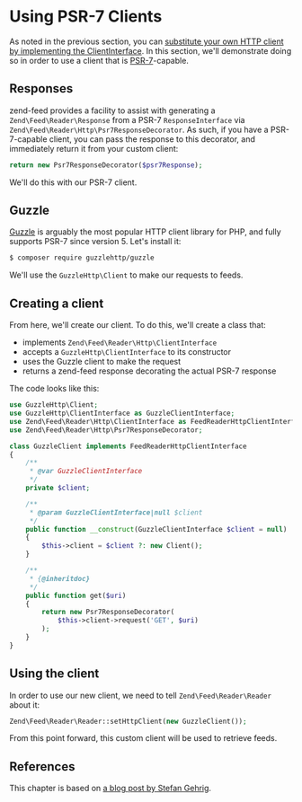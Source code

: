 # Using PSR-7 Clients

As noted in the previous section, you can [substitute your own HTTP client by implementing the ClientInterface](http-clients.md#clientinterface-and-headerawareclientinterface).
In this section, we'll demonstrate doing so in order to use a client that is
[PSR-7](http://www.php-fig.org/psr/psr-7/)-capable.

## Responses

zend-feed provides a facility to assist with generating a
`Zend\Feed\Reader\Response` from a PSR-7 `ResponseInterface` via
`Zend\Feed\Reader\Http\Psr7ResponseDecorator`. As such, if you have a
PSR-7-capable client, you can pass the response to this decorator, and
immediately return it from your custom client:

```php
return new Psr7ResponseDecorator($psr7Response);
```

We'll do this with our PSR-7 client.

## Guzzle

[Guzzle](http://docs.guzzlephp.org/en/latest/) is arguably the most popular HTTP
client library for PHP, and fully supports PSR-7 since version 5. Let's install
it:

```bash
$ composer require guzzlehttp/guzzle
```

We'll use the `GuzzleHttp\Client` to make our requests to feeds.

## Creating a client

From here, we'll create our client. To do this, we'll create a class that:

- implements `Zend\Feed\Reader\Http\ClientInterface`
- accepts a `GuzzleHttp\ClientInterface` to its constructor
- uses the Guzzle client to make the request
- returns a zend-feed response decorating the actual PSR-7 response

The code looks like this:

```php
use GuzzleHttp\Client;
use GuzzleHttp\ClientInterface as GuzzleClientInterface;
use Zend\Feed\Reader\Http\ClientInterface as FeedReaderHttpClientInterface;
use Zend\Feed\Reader\Http\Psr7ResponseDecorator;

class GuzzleClient implements FeedReaderHttpClientInterface
{
    /**
     * @var GuzzleClientInterface
     */
    private $client;

    /**
     * @param GuzzleClientInterface|null $client
     */
    public function __construct(GuzzleClientInterface $client = null)
    {
        $this->client = $client ?: new Client();
    }

    /**
     * {@inheritdoc}
     */
    public function get($uri)
    {
        return new Psr7ResponseDecorator(
			$this->client->request('GET', $uri)
		);
    }
}
```

## Using the client

In order to use our new client, we need to tell `Zend\Feed\Reader\Reader` about
it:

```php
Zend\Feed\Reader\Reader::setHttpClient(new GuzzleClient());
```

From this point forward, this custom client will be used to retrieve feeds.

## References

This chapter is based on [a blog post by Stefan Gehrig](https://www.teqneers.de/2016/05/zendfeedreader-guzzle-and-psr-7/).

